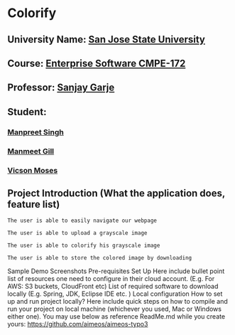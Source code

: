# Colorify

## University Name: [San Jose State University](http://www.sjsu.edu/)

## Course: [Enterprise Software CMPE-172](http://info.sjsu.edu/web-dbgen/catalog/courses/CMPE172.html)

## Professor: [Sanjay Garje](https://www.linkedin.com/in/sanjaygarje/)

## Student: 
  ###   [Manpreet Singh](https://www.linkedin.com/in/manpreet-singh96)
  ###   [Manmeet Gill](https://www.linkedin.com/in/manmeet-gill1/)
  ###   [Vicson Moses](https://www.linkedin.com/in/vicson-moses)


## Project Introduction (What the application does, feature list)
  `The user is able to easily navigate our webpage`

  `The user is able to upload a grayscale image`

  `The user is able to colorify his grayscale image`

  `The user is able to store the colored image by downloading`

Sample Demo Screenshots
Pre-requisites Set Up
Here include bullet point list of resources one need to configure in their cloud account. (E.g. For AWS: S3 buckets, CloudFront etc)
List of required software to download locally (E.g. Spring, JDK, Eclipse IDE etc. )
Local configuration
How to set up and run project locally?
Here include quick steps on how to compile and run your project on local machine (whichever you used, Mac or Windows either one).
You may use below as reference ReadMe.md while you create yours:
https://github.com/aimeos/aimeos-typo3
